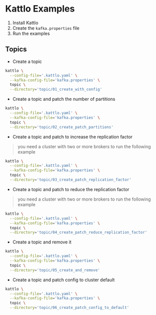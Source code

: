 # Kattlo Examples

1. Install Kattlo
2. Create the `kafka.properties` file
3. Run the examples

## Topics

- Create a topic

```bash
kattlo \
  --config-file='.kattlo.yaml' \
  --kafka-config-file='kafka.properties' \
  topic \
  --directory='topic/01_create_with_config'
```

- Create a topic and patch the number of partitions

```bash
kattlo \
  --config-file='.kattlo.yaml' \
  --kafka-config-file='kafka.properties' \
  topic \
  --directory='topic/02_create_patch_partitions'
```

- Create a topic and patch to increase the replication factor

> you need a cluster with two or more brokers to run the following example

```bash
kattlo \
  --config-file='.kattlo.yaml' \
  --kafka-config-file='kafka.properties' \
  topic \
  --directory='topic/03_create_patch_replication_factor'
```

- Create a topic and patch to reduce the replication factor

> you need a cluster with two or more brokers to run the following example

```bash
kattlo \
  --config-file='.kattlo.yaml' \
  --kafka-config-file='kafka.properties' \
  topic \
  --directory='topic/04_create_patch_reduce_replication_factor'
```

- Create a topic and remove it

```bash
kattlo \
  --config-file='.kattlo.yaml' \
  --kafka-config-file='kafka.properties' \
  topic \
  --directory='topic/05_create_and_remove'
```

- Create a topic and patch config to cluster default

```bash
kattlo \
  --config-file='.kattlo.yaml' \
  --kafka-config-file='kafka.properties' \
  topic \
  --directory='topic/06_create_patch_config_to_default'
```

